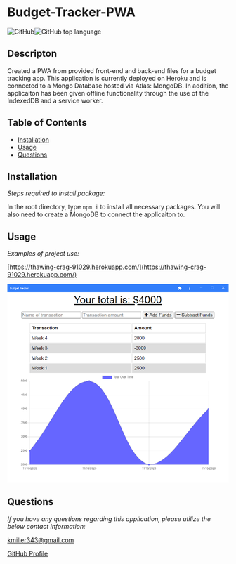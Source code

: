   # Budget-Tracker-PWA

  ![GitHub](https://img.shields.io/github/license/k1te-m/Budget-Tracker)![GitHub top language](https://img.shields.io/github/languages/top/k1te-m/Budget-Tracker)

  ## Descripton
  Created a PWA from provided front-end and back-end files for a budget tracking app. This application is currently deployed on Heroku and is connected to a Mongo Database hosted via Atlas: MongoDB. In addition, the applicaiton has been given offline functionality through the use of the IndexedDB and a service worker. 

  ## Table of Contents
  * [Installation](#installation)
  * [Usage](#usage)
  * [Questions](#questions)

  ## Installation 
    
  *Steps required to install package:* 
    
  In the root directory, type `npm i` to install all necessary packages. You will also need to create a MongoDB to connect the applicaiton to. 

  ## Usage

  *Examples of project use:*

  [https://thawing-crag-91029.herokuapp.com/](https://thawing-crag-91029.herokuapp.com/)
  
  ![Demo](./public/images/demo.PNG)

  ## Questions

  *If you have any questions regarding this application, please utilize the below contact information:*

  [kmiller343@gmail.com](mailto:kmiller343@gmail.com)
  
  [GitHub Profile](https://www.github.com/k1te-m)
  
